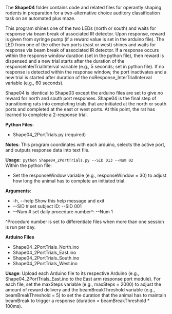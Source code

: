 The **Shape04** folder contains code and related files for operantly shaping rodents in preparation for a two-alternative choice auditory classification task on an automated plus maze. 

This program shines one of the two LEDs (north or south) and waits for response via beam break of associated IR detector. Upon response, reward is given from syringe pump (if a reward value is set in the arduino file). The LED from one of the other two ports (east or west) shines and waits for response via beam break of associated IR detector. If a response occurs within the response window duration (set in the python file), then reward is dispensed and a new trial starts after the duration of the responseInterTrialInterval variable (e.g., 5 seconds; set in python file). If no response is detected within the response window, the port inactivates and a new trial is started after duration of the noResponse_InterTrialInterval variable (e.g., 60 seconds).

Shape04 is identical to Shape03 except the arduino files are set to give no reward for north and south port responses. Shape04 is the final step of transitioning rats into completing trials that are initiated at the north or south ports and completed at the east or west ports. At this point, the rat has learned to complete a 2-response trial.   

**Python Files**:   

- Shape04_2PortTrials.py (required)  

**Notes**: This program coordinates with each arduino, selects the active port, and outputs response data into text file.  

**Usage**:``` python Shape04_2PortTrials.py --SID 013 --Num 02```  
Within the python file:
- Set the responseWindow variable (e.g., responseWindow = 30) to adjust how long the animal has to complete an initiated trial. 

**Arguments**:
  - -h, --help 			Show this help message and exit
  - --SID #			    set subject ID: --SID 001
  - --Num #			    set daily procedure number^: --Num 1

^Procedure number is set to differentiate files when more than one session is run per day.  

**Arduino Files**
- Shape04_2PortTrials_North.ino
- Shape04_2PortTrials_East.ino
- Shape04_2PortTrials_South.ino
- Shape04_2PortTrials_West.ino

**Usage**: Upload each Arduino file to its respective Arduino (e.g., Shape04_2PortTrials_East.ino to the East arm response port module).  For each file, set the maxSteps variable (e.g., maxSteps = 2000) to adjust the amount of reward delivery and the beamBreakThreshold variable (e.g., beamBreakThreshold = 5) to set the duration that the animal has to maintain beamBreak to trigger a response (duration = beamBreakThreshold * 100ms).
